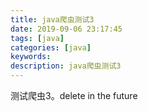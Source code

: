 ```yaml
---
title: java爬虫测试3
date: 2019-09-06 23:17:45
tags: [java]
categories: [java]
keywords: 
description: java爬虫测试3
---
```


测试爬虫3。delete in the future
<!-- more -->
